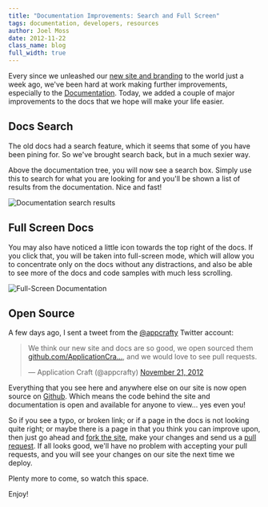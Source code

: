 ```yaml
---
title: "Documentation Improvements: Search and Full Screen"
tags: documentation, developers, resources
author: Joel Moss
date: 2012-11-22
class_name: blog
full_width: true
---
```


Every since we unleashed our [new site and branding](/blog/2012/11/welcome-to-the-all-new-application-craft/) to the world just a week ago, we've been hard at work making further improvements, especially to the [Documentation](/developers/documentation). Today, we added a couple of major improvements to the docs that we hope will make your life easier.

## Docs Search

The old docs had a search feature, which it seems that some of you have been pining for. So we've brought search back, but in a much sexier way.

Above the documentation tree, you will now see a search box. Simply use this to search for what you are looking for and you'll be shown a list of results from the documentation. Nice and fast!

![Documentation search results](blog/doc-search.png)

## Full Screen Docs

You may also have noticed a little icon towards the top right of the docs. If you click that, you will be taken into full-screen mode, which will allow you to concentrate only on the docs without any distractions, and also be able to see more of the docs and code samples with much less scrolling.

![Full-Screen Documentation](blog/full-screen-docs.png)

## Open Source

A few days ago, I sent a tweet from the [@appcrafty](https://twitter.com/appcrafty) Twitter account:

<blockquote class="twitter-tweet"><p>We think our new site and docs are so good, we open sourced them <a href="https://t.co/ONYMrozB" title="https://github.com/ApplicationCraft/applicationcraft.com">github.com/ApplicationCra…</a>, and we would love to see pull requests.</p>&mdash; Application Craft (@appcrafty) <a href="https://twitter.com/appcrafty/status/271365264317235200" data-datetime="2012-11-21T21:31:35+00:00">November 21, 2012</a></blockquote>
<script src="//platform.twitter.com/widgets.js" charset="utf-8"></script>

Everything that you see here and anywhere else on our site is now open source on [Github](https://github.com/ApplicationCraft/applicationcraft.com). Which means the code behind the site and documentation is open and available for anyone to view... yes even you!

So if you see a typo, or broken link; or if a page in the docs is not looking quite right; or maybe there is a page in that you think you can improve upon, then just go ahead and [fork the site](https://github.com/ApplicationCraft/applicationcraft.com), make your changes and send us a [pull request](https://help.github.com/articles/using-pull-requests). If all looks good, we'll have no problem with accepting your pull requests, and you will see your changes on our site the next time we deploy.

Plenty more to come, so watch this space.

Enjoy!